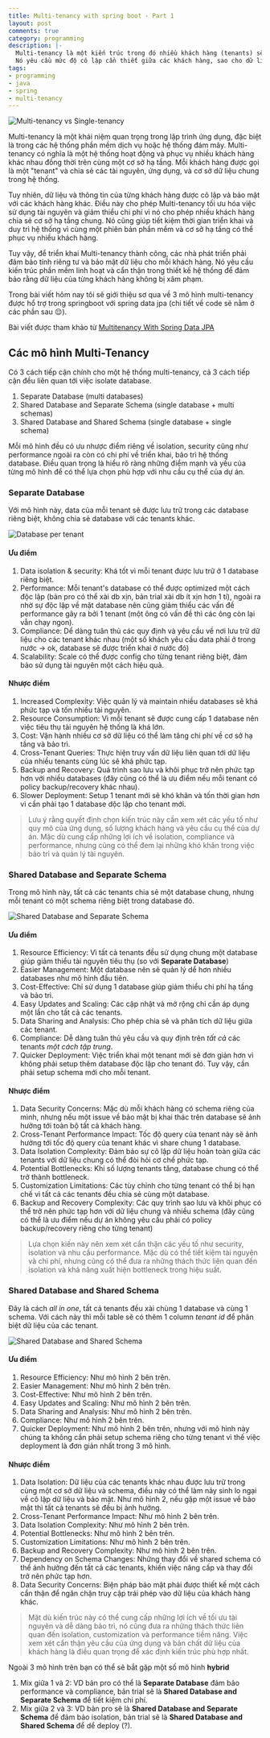 ```yaml
---
title: Multi-tenancy with spring boot - Part 1
layout: post
comments: true
category: programming
description: |-
  Multi-tenancy là một kiến trúc trong đó nhiều khách hàng (tenants) sẽ được phục vụ chỉ bởi 1 một hệ thống.
  Nó yêu cầu mức độ cô lập cần thiết giữa các khách hàng, sao cho dữ liệu và tài nguyên được sử dụng bởi từng khách hàng được tách riêng biệt với các khách hàng khác.
tags:
- programming
- java
- spring
- multi-tenancy
---
```


![Multi-tenancy vs Single-tenancy](https://blogger.googleusercontent.com/img/b/R29vZ2xl/AVvXsEgt8sShf1BCOE7fCLK-BpDqq5nPyVWyfhkviN1YQNGPQ-6sAdPlvapYzINzov2T4J3UEPhvCeKPPbjGw6eDb61cAsck0zgYEasrQPIgQhCVp6VNuDRfdqIPRXfjypzOak38rWxH-O_7ZXQsfebFgwA667CXwbiI8-Zw4puCsFC3sBw7OBC8VbBh0iTPdl1J/s1600/multitenancy-vs-single-tanancy-1.png)

Multi-tenancy là một khái niệm quan trọng trong lập trình ứng dụng, đặc biệt là trong các hệ thống phần mềm dịch vụ hoặc hệ thống đám mây. Multi-tenancy có nghĩa là một hệ thống hoạt động và phục vụ nhiều khách hàng khác nhau đồng thời trên cùng một cơ sở hạ tầng. Mỗi khách hàng được gọi là một "tenant" và chia sẻ các tài nguyên, ứng dụng, và cơ sở dữ liệu chung trong hệ thống.

Tuy nhiên, dữ liệu và thông tin của từng khách hàng được cô lập và bảo mật với các khách hàng khác. Điều này cho phép Multi-tenancy tối ưu hóa việc sử dụng tài nguyên và giảm thiểu chi phí vì nó cho phép nhiều khách hàng chia sẻ cơ sở hạ tầng chung. Nó cũng giúp tiết kiệm thời gian triển khai và duy trì hệ thống vì cùng một phiên bản phần mềm và cơ sở hạ tầng có thể phục vụ nhiều khách hàng.

Tuy vậy, để triển khai Multi-tenancy thành công, các nhà phát triển phải đảm bảo tính riêng tư và bảo mật dữ liệu cho mỗi khách hàng. Nó yêu cầu kiến trúc phần mềm linh hoạt và cẩn thận trong thiết kế hệ thống để đảm bảo rằng dữ liệu của từng khách hàng không bị xâm phạm.

Trong bài viết hôm nay tôi sẽ giới thiệu sơ qua về 3 mô hình multi-tenancy được hổ trợ trong springboot với spring data jpa (chi tiết về code sẽ nằm ở các phần sau 😌). 

Bài viết được tham khảo từ [Multitenancy With Spring Data JPA](https://www.baeldung.com/multitenancy-with-spring-data-jpa)

## Các mô hình Multi-Tenancy
Có 3 cách tiếp cận chính cho một hệ thống multi-tenancy, cả 3 cách tiếp cận đều liên quan tới việc isolate database.
1. Separate Database (multi databases)
2. Shared Database and Separate Schema (single database + multi schemas)
3. Shared Database and Shared Schema (single database + single schema)

Mỗi mô hình đều có ưu nhược điểm riêng về isolation, security cũng như performance ngoài ra còn có chi phí về triển khai, bảo trì hệ thống database. Điều quan trọng là hiểu rõ ràng những điểm mạnh và yếu của từng mô hình để có thể lựa chọn phù hợp với nhu cầu cụ thể của dự án.
### Separate Database
Với mô hình này, data của mỗi tenant sẽ được lưu trữ trong các database riêng biệt, không chia sẻ database với các tenants khác.

<p class="center">
<img alt="Database per tenant" src="https://www.baeldung.com/wp-content/uploads/2022/08/database_per_tenant.png">
</p>

#### Ưu điểm
1. Data isolation & security: Khá tốt vì mỗi tenant được lưu trữ ở 1 database riêng biệt.
2. Performance: Mỗi tenant's database có thể được optimized một cách độc lập (bản pro có thể xài db xịn, bản trial xài db ít xịn hơn 1 tí), ngoài ra nhờ sự độc lập về mặt database nên cũng giảm thiểu các vấn đề performance gây ra bởi 1 tenant (một ông có vấn đề thì các ông còn lại vẫn chạy ngon).
3. Compliance: Dể dàng tuân thủ các quy định và yêu cầu về nơi lưu trữ dữ liệu cho các tenant khác nhau (một số khách yêu cầu data phải ở trong nước -> ok, database sẽ được triển khai ở nước đó)
4. Scalability: Scale có thể được config cho từng tenant riêng biệt, đảm bảo sử dụng tài nguyên một cách hiệu quả.

#### Nhược điểm
1. Increased Complexity: Việc quản lý và maintain nhiều databases sẽ khá phức tạp và tốn nhiều tài nguyên.
2.  Resource Consumption: Vì mỗi tenant sẽ được cung cấp 1 database nên việc tiêu thụ tài nguyên hệ thống là khá lớn.
3.  Cost: Vận hành nhiều cơ sở dữ liệu có thể làm tăng chi phí về cơ sở hạ tầng và bảo trì.
4.  Cross-Tenant Queries: Thực hiện truy vấn dữ liệu liên quan tới dữ liệu của nhiều tenants cùng lúc sẽ khá phức tạp.
5.  Backup and Recovery: Quá trình sao lưu và khôi phục trở nên phức tạp hơn với nhiều databases (đây cũng có thể là ưu điểm nếu mỗi tenant có policy backup/recovery khác nhau).
6.  Slower Deployment: Setup 1 tenant mới sẽ khó khăn và tốn thời gian hơn vì cần phải tạo 1 database dộc lập cho tenant mới.

> Lưu ý rằng quyết định chọn kiến trúc này cần xem xét các yếu tố như quy mô của ứng dụng, số lượng khách hàng và yêu cầu cụ thể của dự án. Mặc dù cung cấp những lợi ích về isolation, compliance và performance, nhưng cũng có thể đem lại những khó khăn trong việc bảo trì và quản lý tài nguyên.

### Shared Database and Separate Schema
Trong mô hình này, tất cả các tenants chia sẻ một database chung, nhưng mỗi tenant có một schema riêng biệt trong database đó.

<p class="center">
<img alt="Shared Database and Separate Schema" src="https://www.baeldung.com/wp-content/uploads/2022/08/separate_schema.png">
</p>

#### Ưu điểm
1. Resource Efficiency: Vì tất cả tenants đều sử dụng chung một database giúp giảm thiểu tài nguyên tiêu thụ (so với **Separate Database**)
2. Easier Management: Một database nên sẽ quản lý dể hơn nhiều databases như mô hình đầu tiên.
3. Cost-Effective: Chỉ sử dụng 1 database giúp giảm thiểu chi phí hạ tầng và bảo trì.
4. Easy Updates and Scaling: Các cập nhật và mở rộng chỉ cần áp dụng một lần cho tất cả các tenants.
5. Data Sharing and Analysis: Cho phép chia sẻ và phân tích dữ liệu giữa các tenant.
6. Compliance: Dễ dàng tuân thủ yêu cầu và quy định trên *tất cả* các tenants *một cách tập trung*.
7. Quicker Deployment: Việc triển khai một tenant mới sẽ đơn giản hơn vì không phải setup thêm database độc lập cho tenant đó. Tuy vậy, cần phải setup schema mới cho mỗi tenant.
#### Nhược điểm
1. Data Security Concerns: Mặc dù mỗi khách hàng có schema riêng của mình, nhưng nếu một issue về bảo mật bị khai thác trên database sẽ ảnh hưởng tới toàn bộ tất cả khách hàng.
2. Cross-Tenant Performance Impact: Tốc độ query của tenant này sẽ ảnh hưởng tới tốc độ query của tenant khác vì share chung 1 database.
3. Data Isolation Complexity: Đảm bảo sự cô lập dữ liệu hoàn toàn giữa các tenants với dữ liệu chung có thể đòi hỏi cơ chế phức tạp.
4. Potential Bottlenecks: Khi số lượng tenants tăng, database chung có thể trở thành bottleneck.
5. Customization Limitations: Các tùy chỉnh cho từng tenant có thể bị hạn chế vì tất cả các tenants đều chia sẻ cùng một database.
6. Backup and Recovery Complexity: Các quy trình sao lưu và khôi phục có thể trở nên phức tạp hơn với dữ liệu chung và nhiều schema (đây cũng có thể là ưu điểm nếu dự án không yêu cầu phải có policy backup/recovery riêng cho từng tenant)

> Lựa chọn kiến này nên xem xét cẩn thận các yếu tố như security, isolation và nhu cầu performance. Mặc dù có thể tiết kiệm tài nguyên và chi phí, nhưng cũng có thể đưa ra những thách thức liên quan đến isolation và khả năng xuất hiện bottleneck trong hiệu suất.

### Shared Database and Shared Schema
Đây là cách *all in one*, tất cả tenants đều xài chùng 1 database và cùng 1 schema. Với cách này thì mỗi table sẽ có thêm 1 column *tenant id* để phân biệt dữ liệu của các tenant.

<p class="center">
<img alt="Shared Database and Shared Schema" src="https://www.baeldung.com/wp-content/uploads/2022/08/shareddatabase.png">
</p>

#### Ưu điểm
1. Resource Efficiency: Như mô hình 2 bên trên.
2. Easier Management: Như mô hình 2 bên trên.
3. Cost-Effective: Như mô hình 2 bên trên.
4. Easy Updates and Scaling: Như mô hình 2 bên trên.
5. Data Sharing and Analysis: Như mô hình 2 bên trên.
6. Compliance:  Như mô hình 2 bên trên.
7. Quicker Deployment: Như mô hình 2 bên trên, nhưng với mô hình này chúng ta không cần phải setup schema riêng cho từng tenant vì thế việc deployment là đơn giản nhất trong 3 mô hình.

#### Nhược điểm
1. Data Isolation: Dữ liệu của các tenants khác nhau được lưu trữ trong cùng một cơ sở dữ liệu và schema, điều này có thể làm nảy sinh lo ngại về cô lập dữ liệu và bảo mật. Như mô hình 2, nếu gặp một issue về bảo mật thì tất cả tenants sẽ đều bị ảnh hưởng.
2. Cross-Tenant Performance Impact: Như mô hình 2 bên trên.
3. Data Isolation Complexity: Như mô hình 2 bên trên.
4. Potential Bottlenecks: Như mô hình 2 bên trên.
5. Customization Limitations: Như mô hình 2 bên trên.
6. Backup and Recovery Complexity: Như mô hình 2 bên trên.
7. Dependency on Schema Changes: Những thay đổi về shared schema có thể ảnh hưởng đến tất cả các tenants, khiến việc nâng cấp và thay đổi trở nên phức tạp hơn.
8. Data Security Concerns: Biện pháp bảo mật phải được thiết kế một cách cẩn thận để ngăn chặn truy cập trái phép vào dữ liệu của khách hàng khác.

> Mặt dù kiến trúc này có thể cung cấp những lợi ích về tối ưu tài nguyên và dễ dàng bảo trì, nó cũng đưa ra những thách thức liên quan đến isolation, customization và performance tiềm năng. Việc xem xét cẩn thận yêu cầu của ứng dụng và bản chất dữ liệu của khách hàng là điều quan trọng để xác định kiến trúc phù hợp nhất.

Ngoài 3 mô hình trên bạn có thể sẽ bắt gặp một số mô hình **hybrid**
1. Mix giữa 1 và 2: VD bản pro có thể là **Separate Database** đảm bảo performance và compliance, bản trial sẽ là **Shared Database and Separate Schema** để tiết kiệm chi phí.
2. Mix giữa 2 và 3: VD bản pro sẽ là **Shared Database and Separate Schema** để đảm bảo isolation, bản trial sẽ là **Shared Database and Shared Schema** để dể deploy (?).
